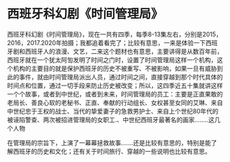 # 西班牙科幻剧《时间管理局》

西班牙科幻剧《时间管理局》，现在一共有四季，每季8-13集左右，分别是2015，2016，2017.2020年拍摄；我都追着看完了；比较有意思，一来是体验一下西班牙剧和西班牙人的浪漫、文艺，二来这个题材也有意思，主要讲得是从数百年前，西班牙就在一个犹太阿訇发明了时间之门时，设置了时间管理局这样一个机构，这个机构的主要目的就是保护西班牙的历史不被重写、不被影响，如果一旦有威胁到此的事件，就由时间管理局派出人员，通过时间之间，直接穿越到那个时代具体的时间点和位置，通过一切手段来防止历史被改变；所以，这四季近五十集就讲这样一个个故事，或者到中世纪，或者到未来，时间管理局的员工：主要是正直果敢的老局长、善良心软的老秘书、正直、奉献的行动组长、女权甚至女同的艾琳、来自中世纪忠于王权的战士、当代的挚爱妻子的急救男护士、来自上个世纪80年代的被诬陷警查、两次被招进管理局的女职工.、中世纪西班牙最著名的画家........这几个人物

在管理局的宗旨下，上演了一幕幕拯救故事.......还是比较有意思的，特别是能了解西班牙的历史和文化；还有关于时间旅行、穿越的一些说明也比较有意思。